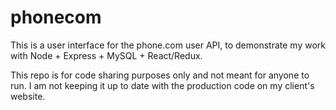 # phonecom

This is a user interface for the phone.com user API, to demonstrate my work with Node + Express + MySQL + React/Redux.

This repo is for code sharing purposes only and not meant for anyone to run. I am not keeping it up to date with the production code on my client's website.
